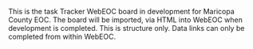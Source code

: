 This is the task Tracker WebEOC board in development for Maricopa County EOC.
The board will be imported, via HTML into WebEOC when development is completed.
This is structure only.  Data links can only be completed from within WebEOC.